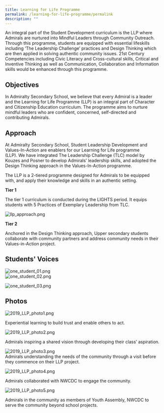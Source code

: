 ```yaml
---
title: Learning for Life Programme
permalink: /learning-for-life-programme/permalink
description: ""
---
```

 An integral part of the Student Development curriculum is the LLP where Admirals are nurtured into Mindful Leaders through Community Outreach. Through this programme, students are equipped with essential lifeskills including ‘The Leadership Challenge’ practices and Design Thinking which are then applied in solving authentic community issues. 21st Century Competencies including Civic Literacy and Cross-cultural skills, Critical and Inventive Thinking as well as Communication, Collaboration and Information skills would be enhanced through this programme.

Objectives
----------

In Admiralty Secondary School, we believe that every Admiral is a leader and the Learning for Life Programme (LLP) is an integral part of Character and Citizenship Education curriculum. The programme aims to nurture mindful leaders who are confident, concerned, self-directed and contributing Admirals.

Approach
--------

At Admiralty Secondary School, Student Leadership Development and Values-In-Action are enablers for our Learning for Life programme (LLP). We have integrated The Leadership Challenge (TLC) model by Kouzes and Posner to develop Admirals’ leadership skills, and adopted the Design Thinking approach in the Values-In-Action programme.  
  

The LLP is a 2-tiered programme designed for Admirals to be equipped with, and apply their knowledge and skills in an authentic setting. 

**Tier 1**

The tier 1 curriculum is conducted during the LIGHTS period. It equips students with 5 Practices of Exemplary Leadership from TLC.  
  
![llp_approach.png](https://admiraltysec.moe.edu.sg/qql/slot/u752/Student%20Development%20&%20Learning%20for%20Life/llp/llp_approach.png)  

**Tier 2**

Anchored in the Design Thinking approach, Upper secondary students collaborate with community partners and address community needs in their Values-in-Action project.

Students' Voices
----------------

![one_student_01.png](https://admiraltysec.moe.edu.sg/qql/slot/u752/Student%20Development%20&%20Learning%20for%20Life/llp/one_student_01.png)  
![one_student_02.png](https://admiraltysec.moe.edu.sg/qql/slot/u752/Student%20Development%20&%20Learning%20for%20Life/llp/one_student_02.png)  
  
  
![one_student_03.png](https://admiraltysec.moe.edu.sg/qql/slot/u752/Student%20Development%20&%20Learning%20for%20Life/llp/one_student_03.png)

Photos
------

![2019_LLP_photo1.png](https://admiraltysec.moe.edu.sg/qql/slot/u752/Student%20Development%20&%20Learning%20for%20Life/llp/2019_LLP_photo1.png)  

Experiential learning to build trust and enable others to act.

  

  

![2019_LLP_photo2.png](https://admiraltysec.moe.edu.sg/qql/slot/u752/Student%20Development%20&%20Learning%20for%20Life/llp/2019_LLP_photo2.png)

  

Admirals inspiring a shared vision through developing their class’ aspiration.

  

![2019_LLP_photo3.png](https://admiraltysec.moe.edu.sg/qql/slot/u752/Student%20Development%20&%20Learning%20for%20Life/llp/2019_LLP_photo3.png)  
Admirals understanding the needs of the community through a visit before they commence on their LLP project.  

  

![2019_LLP_photo4.png](https://admiraltysec.moe.edu.sg/qql/slot/u752/Student%20Development%20&%20Learning%20for%20Life/llp/2019_LLP_photo4.png)  

Admirals collaborated with NWCDC to engage the community.

  

![2019_LLP_photo5.png](https://admiraltysec.moe.edu.sg/qql/slot/u752/Student%20Development%20&%20Learning%20for%20Life/llp/2019_LLP_photo5.png)  

Admirals in the community as members of Youth Assembly, NWCDC to serve the community beyond school projects.